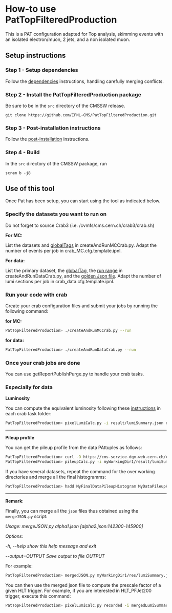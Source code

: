 How-to use PatTopFilteredProduction
===========================

This is a PAT configuration adapted for Top analysis, skimming events with an isolated electron/muon, 2 jets, and a non isolated muon.

## Setup instructions

### Step 1 - Setup dependencies

Follow the [dependencies][1] instructions, handling carefully merging conflicts.

### Step 2 - Install the PatTopFilteredProduction package

Be sure to be in the `src` directory of the CMSSW release.

    git clone https://github.com/IPNL-CMS/PatTopFilteredProduction.git

### Step 3 - Post-installation instructions

Follow the [post-installation][2] instructions.

### Step 4 - Build

In the `src` directory of the CMSSW package, run

    scram b -j8

  [1]: https://github.com/IPNL-CMS/PatTopFilteredProduction/blob/master/DEPENDENCIES.md
  [2]: https://github.com/IPNL-CMS/PatTopFilteredProduction/blob/master/POST_INSTALL.md


## Use of this tool

Once Pat has been setup, you can start using the tool as indicated below.

### Specify the datasets you want to run on

Do not forget to source Crab3 (i.e. /cvmfs/cms.cern.ch/crab3/crab.sh)

**For MC:**

List the datasets and [globalTags](https://twiki.cern.ch/twiki/bin/view/CMSPublic/SWGuideFrontierConditions#Winter13_2012_A_B_C_D_datasets_r) in createAndRunMCCrab.py. Adapt the number of events per job in crab_MC.cfg.template.ipnl.

**For data:**

List the primary dataset, the [globalTag](https://twiki.cern.ch/twiki/bin/view/CMSPublic/SWGuideFrontierConditions#Winter13_2012_A_B_C_D_datasets_r), the [run range](https://twiki.cern.ch/twiki/bin/view/CMS/PdmV2012Analysis) in createAndRunDataCrab.py, and the [golden Json file](https://twiki.cern.ch/twiki/bin/viewauth/CMS/PdmV2012Analysis#Analysis_using_the_Golden_JSON_f). Adapt the number of lumi sections per job in crab_data.cfg.template.ipnl.

### Run your code with crab

Create your crab configuration files and submit your jobs by running the following command:

**for MC:**
```bash
PatTopFilteredProduction> ./createAndRunMCCrab.py --run
```

**for data:**
```bash
PatTopFilteredProduction> ./createAndRunDataCrab.py --run
```

### Once your crab jobs are done

You can use getReportPublishPurge.py to handle your crab tasks.


### Especially for data

**Luminosity**

You can compute the equivalent luminosity following these [instructions](https://twiki.cern.ch/twiki/bin/viewauth/CMS/LumiCalc) in each crab task folder: 
```bash
PatTopFilteredProduction> pixelLumiCalc.py -i result/lumiSummary.json overview >& pixelLumiCalc.log 
```


***

**Pileup profile**

You can get the pileup profile from the data PAttuples as follows:
```bash
PatTopFilteredProduction> curl -O https://cms-service-dqm.web.cern.ch/cms-service-dqm/CAF/certification/Collisions12/8TeV/PileUp/pileup_latest.txt  
PatTopFilteredProduction> pileupCalc.py -i myWorkingDir1/result/lumiSummary.json --inputLumiJSON pileup_latest.txt --calcMode true --minBiasXsec 69400 --maxPileupBin 80 --numPileupBins 80 MyDataPileupHistogram_1.root
```
If you have several datasets, repeat the command for the over working directories and merge all the final histogramms:
```bash
PatTopFilteredProduction> hadd MyFinalDataPileupHistogram MyDataPileupHistogram_1.root MyDataPileupHistogram_2.root
```


***

**Remark**:

Finally, you can merge all the `json` files thus obtained using the `mergeJSON.py` script:

_Usage: mergeJSON.py alpha1.json [alpha2.json:142300-145900]_

_Options:_

_-h, --help show this help message and exit_

_--output=OUTPUT Save output to file OUTPUT_

For example: 
```bash
PatTopFilteredProduction> mergedJSON.py myWorkingDir1/res/lumiSummary.json myWorkingDir2/res/lumiSummary.json
```

You can then use the merged json file to compute the prescale factor of a given HLT trigger. For example, if you are interested in HLT_PFJet200 trigger, execute this command:
```bash
PatTopFilteredProduction> pixelLumiCalc.py recorded -i mergedLumiSummaryData.json --hltpath "HLT_PFJet200_*"
```


